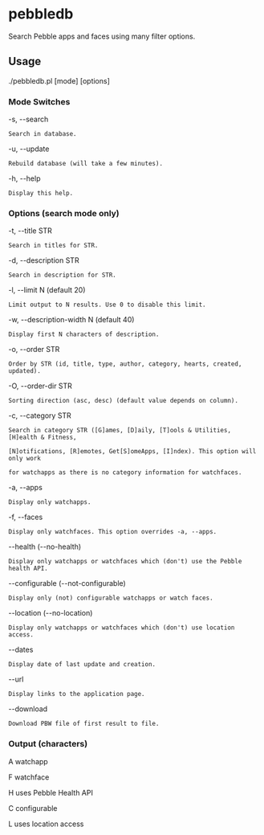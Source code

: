 # pebbledb

Search Pebble apps and faces using many filter options.

## Usage

./pebbledb.pl [mode] [options]

### Mode Switches

-s, --search

    Search in database.

-u, --update

    Rebuild database (will take a few minutes).

-h, --help

    Display this help.

### Options (search mode only)

-t, --title STR

    Search in titles for STR.

-d, --description STR

    Search in description for STR.

-l, --limit N (default 20)

    Limit output to N results. Use 0 to disable this limit.

-w, --description-width N (default 40)

    Display first N characters of description.

-o, --order STR

    Order by STR (id, title, type, author, category, hearts, created, updated).

-O, --order-dir STR

    Sorting direction (asc, desc) (default value depends on column).

-c, --category STR

    Search in category STR ([G]ames, [D]aily, [T]ools & Utilities, [H]ealth & Fitness,

    [N]otifications, [R]emotes, Get[S]omeApps, [I]ndex). This option will only work

    for watchapps as there is no category information for watchfaces.

-a, --apps

    Display only watchapps.

-f, --faces

    Display only watchfaces. This option overrides -a, --apps.

--health (--no-health)

    Display only watchapps or watchfaces which (don't) use the Pebble health API.

--configurable (--not-configurable)

    Display only (not) configurable watchapps or watch faces.

--location (--no-location)

    Display only watchapps or watchfaces which (don't) use location access.

--dates

    Display date of last update and creation.

--url

    Display links to the application page.

--download

    Download PBW file of first result to file.

### Output (characters)

A   watchapp

F   watchface

H   uses Pebble Health API

C   configurable

L   uses location access
